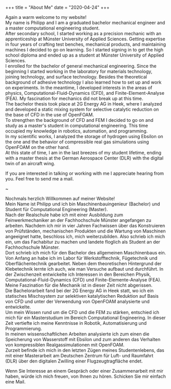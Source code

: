 +++
title = "About Me"
date = "2020-04-24"
+++

Again a warm welcome to my website!
\
My name is Philipp and I am a graduated bachelor mechanical engineer and a master computational engineering student.
\
After secondary school, I started working as a precision mechanic with an apprenticeship at Münster University of Applied Sciences.
Getting expertise in four years of crafting test benches, mechanical products, and maintaining machines I decided to go on learning.
So I started signing in to get the high school diploma and ended up as a student at Münster University of Applied Sciences.
\
I enrolled for the bachelor of general mechanical engineering.
Since the beginning I started working in the laboratory for materials technology, joining technology, and surface technology. Besides the theoretical background of adhesive technology I also learned how to set up and work on experiments.
In the meantime, I developed interests in the areas of physics, Computational-Fluid-Dynamics (CFD), and Finite-Element-Analyse (FEA). 
My fascination for mechanics did not break up at this time.
\
The bachelor thesis took place at 2G Energy AG in Heek, where I analyzed and developed a static mixing system for selective catalytic reduction on the base of CFD in the use of OpenFOAM.
\
To strengthen the background of CFD and FEM I decided to go on and study as a master's student in computational engineering.
This time occupied my knowledge in robotics, automation, and programming.
\
In my scientific works, I analyzed the storage of hydrogen using Ebsilon on the one and the behavior of compressible real gas simulations using OpenFOAM on the other hand. 
\
At this state of time, I am in the last breezes of my student lifetime, ending with a master thesis at the German Aerospace Center (DLR) with the digital twin of an aircraft wing.

If you are interested in talking or working with me I appreciate hearing from you. Feel free to send me a mail.

~

Nochmals herzlich Willkommen auf meiner Website!
\
Mein Name ist Philipp und ich bin Maschinenbauingenieur (Bachelor) und Student für Computational Engineering (Master).
\
Nach der Realschule habe ich mit einer Ausbildung zum Feinwerkmechaniker an der Fachhochschule Münster angefangen zu arbeiten.
Nachdem ich mir in vier Jahren Fachwissen über das Konstruieren von Prüfständen, mechanischen Produkten und die Wartung von Maschinen angeeignet hatte, beschloss ich, mich weiterzubilden.
Also schrieb ich mich ein, um das Fachabitur zu machen und landete floglich als Student an der Fachhochschule Münster.
\
Dort schrieb ich mich für den Bachelor des allgemeinen Maschinenbaus ein.
Von Anfang an habe ich im Labor für Werkstofftechnik, Fügetechnik und Oberflächentechnik gearbeitet. Neben dem theoretischen Hintergrund der Klebetechnik lernte ich auch, wie man Versuche aufbaut und durchführt.
In der Zwischenzeit entwickelte ich Interessen in den Bereichen Physik, Computational-Fluid-Dynamics (CFD) und Finite-Elemente-Analyse (FEA). 
Meine Faszination für die Mechanik ist in dieser Zeit nicht abgerissen.
\
Die Bachelorarbeit fand bei der 2G Energy AG in Heek statt, wo ich ein statisches Mischsystem zur selektiven katalytischen Reduktion auf Basis von CFD und unter der Verwendung von OpenFOAM analysierte und entwickelte.
\
Um mein Wissen rund um die CFD und die FEM zu stärken, entschied ich mich für ein Masterstudium im Bereich Computational Engineering.
In dieser Zeit vertiefte ich meine Kenntnisse in Robotik, Automatisierung und Programmierung.
\
In meinen wissenschaftlichen Arbeiten analysierte ich zum einen die Speicherung von Wasserstoff mit Ebsilon und zum anderen das Verhalten von kompressiblen Realgassimulationen mit OpenFOAM. 
\
Zurzeit befinde ich mich in den letzten Zügen meines Studentenlebens, das mit einer Masterarbeit am Deutschen Zentrum für Luft- und Raumfahrt (DLR) über den digitalen Zwilling einer Flugzeugtragfläche endet.

Wenn Sie Interesse an einem Gespräch oder einer Zusammenarbeit mit mir haben, würde ich mich freuen, von Ihnen zu hören. Schicken Sie mir einfach eine Mail.